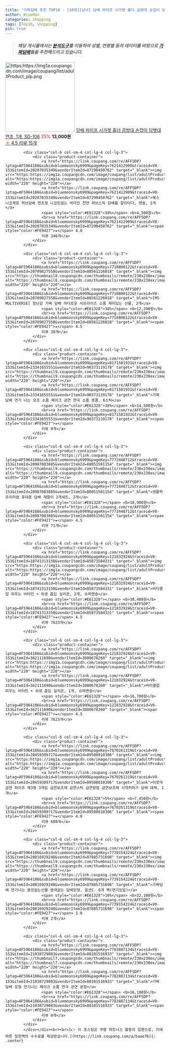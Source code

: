 ```yaml
---
title: "가짜담배 추천 TOP10 - [10대][남녀] 담배 파이프 시가렛 홀더 곰방대 손잡이 담뱃대 연초, 1개, SD-106"
author: WiseMan
categories: shopping
tags: [Top10, shopping]
pin: true
---
```


> ##### 해당 게시물에서는 [**분석도구**](https://itemscout.io/)를 이용하여 **성별**, **연령별** 등의 데이터를 바탕으로 [**가짜담배**](https://link.coupang.com/a/baae76)들을 추천해드리고 있습니다.
<div class="container"><div class="row">
            <div class="col-6 col-sm-4 col-lg-4 col-lg-3">
                <div class="product-container">
                    <a href="https://link.coupang.com/re/AFFSDP?lptag=AF5964186&subid=bluemoonsky6999&pageKey=7994214945&traceid=V0-153&itemId=22231084207&vendorItemId=89175918557" target="_blank"><img src="https:https://img1a.coupangcdn.com/image/coupang/list/adultProduct_plp.png" alt="https:https://img1a.coupangcdn.com/image/coupang/list/adultProduct_plp.png" width="220" height="220"></a>
                    <a href="https://link.coupang.com/re/AFFSDP?lptag=AF5964186&subid=bluemoonsky6999&pageKey=7994214945&traceid=V0-153&itemId=22231084207&vendorItemId=89175918557" target="_blank">담배 파이프 시가렛 홀더 곰방대 손잡이 담뱃대 연초, 1개, SD-106</a>
                    <span style="color:#E61328">25%</span> <b>13,000원</b>
                    <br><a href="https://link.coupang.com/re/AFFSDP?lptag=AF5964186&subid=bluemoonsky6999&pageKey=7994214945&traceid=V0-153&itemId=22231084207&vendorItemId=89175918557" target="_blank"><span style="color:#FE9427">★</span> 4.5
                    리뷰 15개</a>
                </div>
            </div>
            
            <div class="col-6 col-sm-4 col-lg-4 col-lg-3">
                <div class="product-container">
                    <a href="https://link.coupang.com/re/AFFSDP?lptag=AF5964186&subid=bluemoonsky6999&pageKey=7621412909&traceid=V0-153&itemId=20207035349&vendorItemId=87290450762" target="_blank"><img src="https:https://img1a.coupangcdn.com/image/coupang/list/adultProduct_plp.png" alt="https:https://img1a.coupangcdn.com/image/coupang/list/adultProduct_plp.png" width="220" height="220"></a>
                    <a href="https://link.coupang.com/re/AFFSDP?lptag=AF5964186&subid=bluemoonsky6999&pageKey=7621412909&traceid=V0-153&itemId=20207035349&vendorItemId=87290450762" target="_blank">복스 니코제로 허브담배 연초형 니코틴없는 비타민 천연 허브스틱 담배를 갈아타다, 멘솔, 1개</a>
                    <span style="color:#E61328">38%</span> <b>4,500원</b>
                    <br><a href="https://link.coupang.com/re/AFFSDP?lptag=AF5964186&subid=bluemoonsky6999&pageKey=7621412909&traceid=V0-153&itemId=20207035349&vendorItemId=87290450762" target="_blank"><span style="color:#FE9427">★</span> 4.0
                    리뷰 346개</a>
                </div>
            </div>
            
            <div class="col-6 col-sm-4 col-lg-4 col-lg-3">
                <div class="product-container">
                    <a href="https://link.coupang.com/re/AFFSDP?lptag=AF5964186&subid=bluemoonsky6999&pageKey=7718800122&traceid=V0-153&itemId=20709827558&vendorItemId=88561226018" target="_blank"><img src="https://thumbnail8.coupangcdn.com/thumbnails/remote/230x230ex/image/vendor_inventory/d479/34fb27a222a3d4bd0b8dd17191b3ab32c17831fdd98887950472ad2dc422.jpg" alt="https://thumbnail8.coupangcdn.com/thumbnails/remote/230x230ex/image/vendor_inventory/d479/34fb27a222a3d4bd0b8dd17191b3ab32c17831fdd98887950472ad2dc422.jpg" width="220" height="220"></a>
                    <a href="https://link.coupang.com/re/AFFSDP?lptag=AF5964186&subid=bluemoonsky6999&pageKey=7718800122&traceid=V0-153&itemId=20709827558&vendorItemId=88561226018" target="_blank">[MS MULTIVERSE] 장난감 가짜 담배 까다로운 서프라이즈 소품 재미있는 선물, 2개</a>
                    <span style="color:#E61328">38%</span> <b>12,290원</b>
                    <br><a href="https://link.coupang.com/re/AFFSDP?lptag=AF5964186&subid=bluemoonsky6999&pageKey=7718800122&traceid=V0-153&itemId=20709827558&vendorItemId=88561226018" target="_blank"><span style="color:#FE9427">★</span> 4.5
                    리뷰 38개</a>
                </div>
            </div>
            
            <div class="col-6 col-sm-4 col-lg-4 col-lg-3">
                <div class="product-container">
                    <a href="https://link.coupang.com/re/AFFSDP?lptag=AF5964186&subid=bluemoonsky6999&pageKey=8171581931&traceid=V0-153&itemId=23341655551&vendorItemId=90373119178" target="_blank"><img src="https://thumbnail9.coupangcdn.com/thumbnails/remote/230x230ex/image/vendor_inventory/e0de/b5e9d162e4a0fb157841a6d2ee1e840b540d47fc9f7e76c8a88d13527696.jpg" alt="https://thumbnail9.coupangcdn.com/thumbnails/remote/230x230ex/image/vendor_inventory/e0de/b5e9d162e4a0fb157841a6d2ee1e840b540d47fc9f7e76c8a88d13527696.jpg" width="220" height="220"></a>
                    <a href="https://link.coupang.com/re/AFFSDP?lptag=AF5964186&subid=bluemoonsky6999&pageKey=8171581931&traceid=V0-153&itemId=23341655551&vendorItemId=90373119178" target="_blank">가짜 담배 연기 나는 모조 소품 페이크 공연 연극 소품 용품, 6스틱</a>
                    <span style="color:#E61328">38%</span> <b>14,500원</b>
                    <br><a href="https://link.coupang.com/re/AFFSDP?lptag=AF5964186&subid=bluemoonsky6999&pageKey=8171581931&traceid=V0-153&itemId=23341655551&vendorItemId=90373119178" target="_blank"><span style="color:#FE9427">★</span> 
                    리뷰 0개</a>
                </div>
            </div>
            
            <div class="col-6 col-sm-4 col-lg-4 col-lg-3">
                <div class="product-container">
                    <a href="https://link.coupang.com/re/AFFSDP?lptag=AF5964186&subid=bluemoonsky6999&pageKey=7772448712&traceid=V0-153&itemId=20987083885&vendorItemId=88051501154" target="_blank"><img src="https://thumbnail9.coupangcdn.com/thumbnails/remote/230x230ex/image/vendor_inventory/4525/473e5ce2d78427a44ed0e41f0cecb388953c239eff74a3b2625357c9589c.png" alt="https://thumbnail9.coupangcdn.com/thumbnails/remote/230x230ex/image/vendor_inventory/4525/473e5ce2d78427a44ed0e41f0cecb388953c239eff74a3b2625357c9589c.png" width="220" height="220"></a>
                    <a href="https://link.coupang.com/re/AFFSDP?lptag=AF5964186&subid=bluemoonsky6999&pageKey=7772448712&traceid=V0-153&itemId=20987083885&vendorItemId=88051501154" target="_blank">생활픽 프리미엄 휴대용 담배 재떨이 2개세트, 2개</a>
                    <span style="color:#E61328"></span> <b>18,900원</b>
                    <br><a href="https://link.coupang.com/re/AFFSDP?lptag=AF5964186&subid=bluemoonsky6999&pageKey=7772448712&traceid=V0-153&itemId=20987083885&vendorItemId=88051501154" target="_blank"><span style="color:#FE9427">★</span> 4.5
                    리뷰 71개</a>
                </div>
            </div>
            
            <div class="col-6 col-sm-4 col-lg-4 col-lg-3">
                <div class="product-container">
                    <a href="https://link.coupang.com/re/AFFSDP?lptag=AF5964186&subid=bluemoonsky6999&pageKey=121832924&traceid=V0-153&itemId=18741313150&vendorItemId=85873584331" target="_blank"><img src="https:https://img1a.coupangcdn.com/image/coupang/list/adultProduct_plp.png" alt="https:https://img1a.coupangcdn.com/image/coupang/list/adultProduct_plp.png" width="220" height="220"></a>
                    <a href="https://link.coupang.com/re/AFFSDP?lptag=AF5964186&subid=bluemoonsky6999&pageKey=121832924&traceid=V0-153&itemId=18741313150&vendorItemId=85873584331" target="_blank">비타클럽 피우는 비타민 + 위생 흡입 실리콘, 2개, 슈퍼멘솔</a>
                    <span style="color:#E61328"></span> <b>30,400원</b>
                    <br><a href="https://link.coupang.com/re/AFFSDP?lptag=AF5964186&subid=bluemoonsky6999&pageKey=121832924&traceid=V0-153&itemId=18741313150&vendorItemId=85873584331" target="_blank"><span style="color:#FE9427">★</span> 4.5
                    리뷰 7623개</a>
                </div>
            </div>
            
            <div class="col-6 col-sm-4 col-lg-4 col-lg-3">
                <div class="product-container">
                    <a href="https://link.coupang.com/re/AFFSDP?lptag=AF5964186&subid=bluemoonsky6999&pageKey=121832924&traceid=V0-153&itemId=362111690&vendorItemId=3880678260" target="_blank"><img src="https:https://img1a.coupangcdn.com/image/coupang/list/adultProduct_plp.png" alt="https:https://img1a.coupangcdn.com/image/coupang/list/adultProduct_plp.png" width="220" height="220"></a>
                    <a href="https://link.coupang.com/re/AFFSDP?lptag=AF5964186&subid=bluemoonsky6999&pageKey=121832924&traceid=V0-153&itemId=362111690&vendorItemId=3880678260" target="_blank">비타클럽 피우는 비타민 + 위생 흡입 실리콘, 1개, 슈퍼멘솔</a>
                    <span style="color:#E61328"></span> <b>16,700원</b>
                    <br><a href="https://link.coupang.com/re/AFFSDP?lptag=AF5964186&subid=bluemoonsky6999&pageKey=121832924&traceid=V0-153&itemId=362111690&vendorItemId=3880678260" target="_blank"><span style="color:#FE9427">★</span> 4.5
                    리뷰 7623개</a>
                </div>
            </div>
            
            <div class="col-6 col-sm-4 col-lg-4 col-lg-3">
                <div class="product-container">
                    <a href="https://link.coupang.com/re/AFFSDP?lptag=AF5964186&subid=bluemoonsky6999&pageKey=7670261319&traceid=V0-153&itemId=20459309717&vendorItemId=89580810306" target="_blank"><img src="https:https://img1a.coupangcdn.com/image/coupang/list/adultProduct_plp.png" alt="https:https://img1a.coupangcdn.com/image/coupang/list/adultProduct_plp.png" width="220" height="220"></a>
                    <a href="https://link.coupang.com/re/AFFSDP?lptag=AF5964186&subid=bluemoonsky6999&pageKey=7670261319&traceid=V0-153&itemId=20459309717&vendorItemId=89580810306" target="_blank">아로마 금연 파이프 제3형 3개입 금연보조제 금연스틱 금연방법 금연보조제 식약처허가 담배 대체, 1개</a>
                    <span style="color:#E61328">5%</span> <b>7,450원</b>
                    <br><a href="https://link.coupang.com/re/AFFSDP?lptag=AF5964186&subid=bluemoonsky6999&pageKey=7670261319&traceid=V0-153&itemId=20459309717&vendorItemId=89580810306" target="_blank"><span style="color:#FE9427">★</span> 4.0
                    리뷰 609개</a>
                </div>
            </div>
            
            <div class="col-6 col-sm-4 col-lg-4 col-lg-3">
                <div class="product-container">
                    <a href="https://link.coupang.com/re/AFFSDP?lptag=AF5964186&subid=bluemoonsky6999&pageKey=7739154224&traceid=V0-153&itemId=20816929240&vendorItemId=87885731698" target="_blank"><img src="https://thumbnail9.coupangcdn.com/thumbnails/remote/230x230ex/image/vendor_inventory/fa76/00368e64c45eeadbe6ea94598e8daa119ae66472a19195127eb845e9e4f1.jpg" alt="https://thumbnail9.coupangcdn.com/thumbnails/remote/230x230ex/image/vendor_inventory/fa76/00368e64c45eeadbe6ea94598e8daa119ae66472a19195127eb845e9e4f1.jpg" width="220" height="220"></a>
                    <a href="https://link.coupang.com/re/AFFSDP?lptag=AF5964186&subid=bluemoonsky6999&pageKey=7739154224&traceid=V0-153&itemId=20816929240&vendorItemId=87885731698" target="_blank">가짜담배 연기나는 쓸모없는선물 쓸데없는 담배모형, 옵션C. 6개 팩(연기있음)</a>
                    <span style="color:#E61328">10%</span> <b>22,100원</b>
                    <br><a href="https://link.coupang.com/re/AFFSDP?lptag=AF5964186&subid=bluemoonsky6999&pageKey=7739154224&traceid=V0-153&itemId=20816929240&vendorItemId=87885731698" target="_blank"><span style="color:#FE9427">★</span> 3.0
                    리뷰 2개</a>
                </div>
            </div>
            
            <div class="col-6 col-sm-4 col-lg-4 col-lg-3">
                <div class="product-container">
                    <a href="https://link.coupang.com/re/AFFSDP?lptag=AF5964186&subid=bluemoonsky6999&pageKey=7782887134&traceid=V0-153&itemId=21038729083&vendorItemId=88101516933" target="_blank"><img src="https://thumbnail7.coupangcdn.com/thumbnails/remote/230x230ex/image/vendor_inventory/94af/4959fb0f7964088697bd16730eab62f8499c5fbc8c27b12c660d06c3552e.jpg" alt="https://thumbnail7.coupangcdn.com/thumbnails/remote/230x230ex/image/vendor_inventory/94af/4959fb0f7964088697bd16730eab62f8499c5fbc8c27b12c660d06c3552e.jpg" width="220" height="220"></a>
                    <a href="https://link.coupang.com/re/AFFSDP?lptag=AF5964186&subid=bluemoonsky6999&pageKey=7782887134&traceid=V0-153&itemId=21038729083&vendorItemId=88101516933" target="_blank">가짜 담배 모형 연기나는 페이크 소품 연극 공연 분장</a>
                    <span style="color:#E61328"></span> <b>16,100원</b>
                    <br><a href="https://link.coupang.com/re/AFFSDP?lptag=AF5964186&subid=bluemoonsky6999&pageKey=7782887134&traceid=V0-153&itemId=21038729083&vendorItemId=88101516933" target="_blank"><span style="color:#FE9427">★</span> 
                    리뷰 0개</a>
                </div>
            </div>
            </div></div><br><br>[👉 이 포스팅은 쿠팡 파트너스 활동의 일환으로, 이에 따른 일정액의 수수료를 제공받습니다.](https://link.coupang.com/a/baae76){: .center}